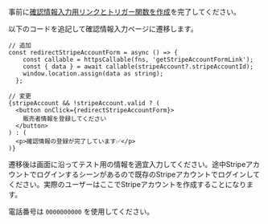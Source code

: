 事前に[確認情報入力用リンクとトリガー関数を作成](?id=firebase-required-verification-information)を完了してください。

以下のコードを追記して確認情報入力ページに遷移します。

```tsx:components/stripe-account.tsx
// 追加
const redirectStripeAccountForm = async () => {
    const callable = httpsCallable(fns, 'getStripeAccountFormLink');
    const { data } = await callable(stripeAccount?.stripeAccountId);
    window.location.assign(data as string);
  };

// 変更
{stripeAccount && !stripeAccount.valid ? (
  <button onClick={redirectStripeAccountForm}>
    販売者情報を登録してください
  </button>
) : (
  <p>確認情報の登録が完了しています✅</p>
)}
```

遷移後は画面に沿ってテスト用の情報を適宜入力してください。途中Stripeアカウントでログインするシーンがあるので既存のStripeアカウントでログインしてください。実際のユーザーはここでStripeアカウントを作成することになります。

電話番号は `0000000000` を使用してください。